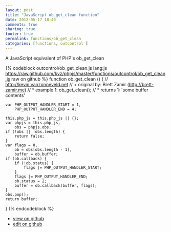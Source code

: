 ```yaml
---
layout: post
title: "JavaScript ob_get_clean function"
date: 2012-05-17 18:49
comments: true
sharing: true
footer: true
permalink: functions/ob_get_clean
categories: [functions, outcontrol ]
---
```

A JavaScript equivalent of PHP's ob_get_clean
<!-- more -->
{% codeblock outcontrol/ob_get_clean.js lang:js https://raw.github.com/kvz/phpjs/master/functions/outcontrol/ob_get_clean.js raw on github %}
function ob_get_clean () {
    // http://kevin.vanzonneveld.net
    // +   original by: Brett Zamir (http://brett-zamir.me)
    // *     example 1: ob_get_clean();
    // *     returns 1: 'some buffer contents'

    var PHP_OUTPUT_HANDLER_START = 1,
        PHP_OUTPUT_HANDLER_END = 4;

    this.php_js = this.php_js || {};
    var phpjs = this.php_js,
        obs = phpjs.obs;
    if (!obs || !obs.length) {
        return false;
    }
    var flags = 0,
        ob = obs[obs.length - 1],
        buffer = ob.buffer;
    if (ob.callback) {
        if (!ob.status) {
            flags |= PHP_OUTPUT_HANDLER_START;
        }
        flags |= PHP_OUTPUT_HANDLER_END;
        ob.status = 2;
        buffer = ob.callback(buffer, flags);
    }
    obs.pop();
    return buffer;
}
{% endcodeblock %}
<ul>
 <li><a href="https://github.com/kvz/phpjs/blob/master/functions/outcontrol/ob_get_clean.js">view on github</a></li>
 <li><a href="https://github.com/kvz/phpjs/edit/master/functions/outcontrol/ob_get_clean.js">edit on github</a></li>
</ul>

